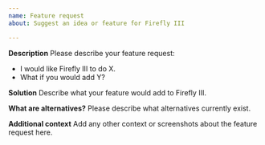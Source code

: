 ```yaml
---
name: Feature request
about: Suggest an idea or feature for Firefly III

---
```


**Description**
Please describe your feature request:

- I would like Firefly III to do X.
- What if you would add Y?

**Solution**
Describe what your feature would add to Firefly III.

**What are alternatives?**
Please describe what alternatives currently exist.

**Additional context**
Add any other context or screenshots about the feature request here.